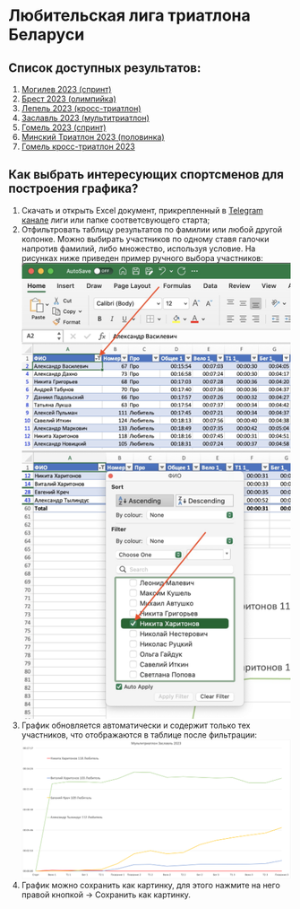 # Любительская лига триатлона Беларуси

## Список доступных результатов:
1. [Могилев 2023 (спринт)](./Mogilev_2023)
2. [Брест 2023 (олимпийка)](./Brest_2023)
3. [Лепель 2023 (кросс-триатлон)](./Lepel_2023)
4. [Заславль 2023 (мультитриатлон)](./Zaslavl_Multitriathlon_2023)
5. [Гомель 2023 (спринт)](./Gomel_2023)
6. [Минский Триатлон 2023 (половинка)](./Minsk_Triathlon_2023)
7. [Гомель кросс-триатлон 2023](./Gomel_Kross_Triathlon_2023)

## Как выбрать интересующих спортсменов для построения графика?
1. Скачать и открыть Excel документ, прикрепленный в [Telegram канале](https://t.me/triathlon_league) лиги или папке соответсвующего старта;
2. Отфильтровать таблицу результатов по фамилии или любой другой колонке. Можно выбирать участников по одному ставя галочки напротив фамилий, либо множество, используя условие. На рисунках ниже приведен пример ручного выбора участников:
![Фильтрация списка участников](./img/img1.jpeg)
![Фильтрация списка участников](./img/img2.jpeg)
3. График обновляется автоматически и содержит только тех участников, что отображаются в таблице после фильтрации:
![Фильтрация списка участников](./img/Example_after_filtering.png)
4. График можно сохранить как картинку, для этого нажмите на него правой кнопкой -> Сохранить как картинку.

